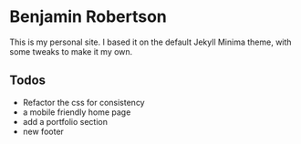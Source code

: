 # Benjamin Robertson

This is my personal site. I based it on the default Jekyll Minima theme, with some tweaks to make it my own.

## Todos
 - Refactor the css for consistency
 - a mobile friendly home page
 - add a portfolio section
 - new footer
